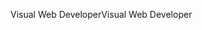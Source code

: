 <span data-ttu-id="41d12-101">Visual Web Developer</span><span class="sxs-lookup"><span data-stu-id="41d12-101">Visual Web Developer</span></span>